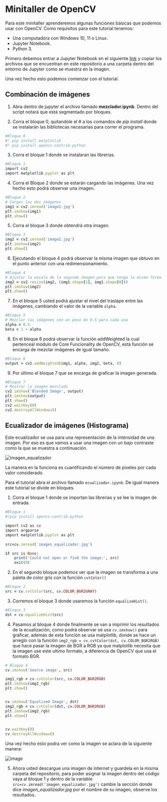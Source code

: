# **Minitaller de OpenCV**

Para este minitaller aprenderemos algunas funciones básicas que podemos usar con OpenCV. Como requisitos para este tutorial tenemos:
* Una computadora con Windows 10, 11 o Linux.
* Jupyter Notebook.
* Python 3.

Primero debemos entrar a Jupyter Notebook en el siguiente [link](https://jupyter.org/try-jupyter/lab/) y copiar los archivos que se encuentran en este repositorio a una carpeta dentro del entorno de Jupyter como se muestra en la imagen.

Una vez hecho esto podemos comenzar con el tutorial.

## Combinación de imágenes
1. Abra dentro de jupyter el archivo llamado **mezclador.ipynb**. Dentro del script notará que está segmentado por bloques. 

2. Corra el bloque 0, quitandole el # a los comandos de *pip install* donde se instalarán las bibliotecas necesarias para correr el programa.

```ruby
#Bloque 0
#! pip install matplotlib
#! pip install opencv-contrib-python
```

3. Corra el bloque 1 donde se instalaran las librerias.

```ruby
#Bloque 1
import cv2
import matplotlib.pyplot as plt
```
4. Corra el Bloque 2 donde se estarán cargando las imágenes. Una vez hecho esto podrá observar una imagen.

```ruby
#Bloque 2
# Cargar las dos imágenes
img1 = cv2.imread('image1.jpg')
plt.imshow(img1)
plt.show()
```
5. Corra el bloque 3 donde obtendrá otra imagen.
```ruby
#Bloque 3
img2 = cv2.imread('image2.jpg')
plt.imshow(img2)
plt.show()
```

6. Ejecutando el bloque 4 podrá observar la misma imagen que obtuvo en el punto anterior con una redimensionamiento.

```ruby
#Bloque 4
# Ajustar la escala de la segunda imagen para que tenga la misma forma que la primera
img2 = cv2.resize(img2, (img1.shape[1], img1.shape[0]))
plt.imshow(img2)
plt.show()
```

7. En el bloque 5 usted podrá ajustar el nivel del traslape entre las imágenes, cambiando el valor de la variable `alpha`.

```ruby
#Bloque 5
# Mezclar las imágenes con un peso de 0.5 para cada una
alpha = 0.5
beta = 1 - alpha
```
8. En el bloque 6 podrá observar la función addWeighted la cual pertenceal módulo de Core Funcionality de OpenCV, está función se encarga de mezclar imágenes de igual tamaño.

```ruby
#Bloque 6
output = cv2.addWeighted(img1, alpha, img2, beta, 0)
```
9. Por último el bloque 7 que se encarga de graficar la imagen generada.

```ruby
#Bloque 7
# Mostrar la imagen mezclada
cv2.imshow('Blended Image', output)
plt.imshow(output)
plt.show()
cv2.waitKey(0)
cv2.destroyAllWindows()
```

## Ecualizador de imágenes (Histograma)
Este ecualizador se usa para una representación de la intensidad de una imagen. Por eso es que vamos a usar una imagen con un bajo contraste como la que se muestra a continuación.

![imagen_equalizador](https://github.com/Mercurio1509/Minitaller_OpenCV/assets/125401207/210ad2da-a8bd-4d79-8022-7aabbb4ea34e)


La manera en la funciona es cuantificando el número de pixeles por cada valor considerado.

Para el tutorial abra el archivo llamado `ecualizador.ipynb`. De igual manera este tutorial se divide en bloques.

1. Corra el bloque 1 donde se importan las librerias y se lee la imagen de entrada.

```ruby
#Bloque 1
#!pip install opencv-contrib-python

import cv2 as cv
import argparse
import matplotlib.pyplot as plt
 
src=cv.imread('imagen_equalizador.jpg')

if src is None:
    print('Could not open or find the image:', src)
    exit(0)
```

2. En el segundo bloque podemos ver que la imagen se transforma a una paleta de color gris con la función `cvtColor()`

```ruby
#Bloque 2
src = cv.cvtColor(src, cv.COLOR_BGR2GRAY)
```

3. Corremos el bloque 3 donde usaremos la función `equalizeHist()`.

```ruby
#Bloque 3
dst = cv.equalizeHist(src)
```
4. Pasamos al bloque 4 donde finalmente se van a imprimir los resultados de la ecualización, como podrá observar se usa `cv.imshow()` para graficar, además de esta función se usa matplotlib, donde se hace un arreglo con la función `img2_rgb = cv.cvtColor(dst, cv.COLOR_BGR2RGB)` que hace pasar la imagen de BGR a RGB ya que matplotlib necesita que la imagen use este ultimo formato, a diferencia de OpenCV que usa el formato BGR.

```ruby
# Bloque 4
cv.imshow('Source image', src)

img1_rgb = cv.cvtColor(src, cv.COLOR_BGR2RGB)
plt.imshow(img1_rgb)
plt.show()


cv.imshow('Equalized Image', dst)
img2_rgb = cv.cvtColor(dst, cv.COLOR_BGR2RGB)
plt.imshow(img2_rgb)
plt.show()

 
cv.waitKey(0)
cv.destroyAllWindows()
```

Una vez hecho esto podra ver como la imagen se aclara de la siguiente manera:

![image](https://github.com/Mercurio1509/Minitaller_OpenCV/assets/125401207/c3c64831-e16a-4fb8-b11b-52687909476c)


5. Ahora usted descargue una imagen de internet y guardela en la misma carpeta del repositorio, para poder asignar la imagen dentro del código vaya al bloque 1 y dentro de la variable `src=cv.imread('imagen_equalizador.jpg')` cambie la sección donde dice *imagen_equalizador.jpg* por el nombre de su imagen, observe los resultados.
